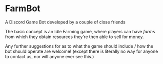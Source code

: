 # FarmBot
A Discord Game Bot developed by a couple of close friends

The basic concept is an Idle Farming game, where players can have *farms* from which they obtain resources they're then able to sell for money.

Any further suggestions for as to what the game should include / how the bot should operate are welcome!
(except there is literally no way for anyone to contact us, nor will anyone ever see this.)

